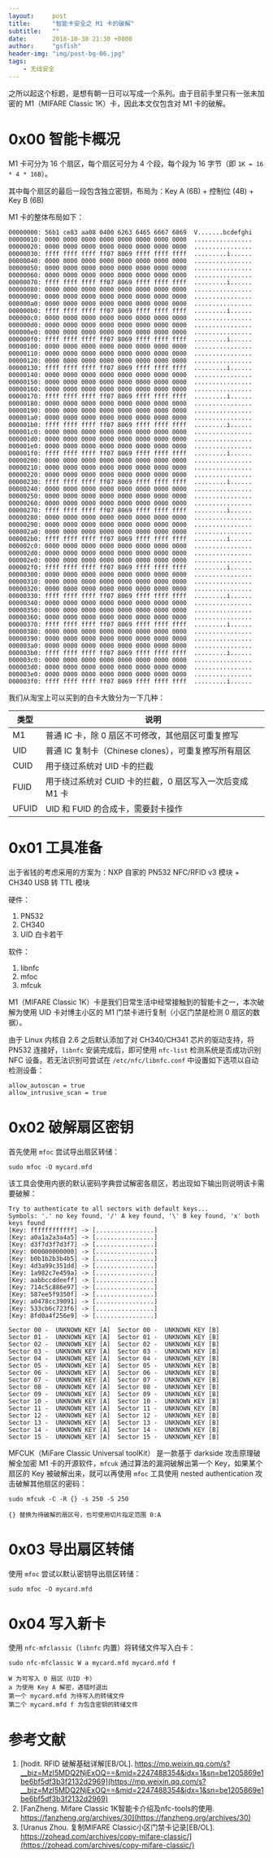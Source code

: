 ```yaml
---
layout:     post
title:      "智能卡安全之 M1 卡的破解"
subtitle:   ""
date:       2018-10-30 21:30 +0800
author:     "gsfish"
header-img: "img/post-bg-06.jpg"
tags:
    - 无线安全
---
```



之所以起这个标题，是想有朝一日可以写成一个系列。由于目前手里只有一张未加密的 M1（MIFARE Classic 1K）卡，因此本文仅包含对 M1 卡的破解。


# 0x00 智能卡概况

M1 卡可分为 16 个扇区，每个扇区可分为 4 个段，每个段为 16 字节（即 `1K = 16 * 4 * 16B`）。

其中每个扇区的最后一段包含独立密钥，布局为：Key A (6B) + 控制位 (4B) + Key B (6B)

M1 卡的整体布局如下：

```
00000000: 56b1 ce83 aa08 0400 6263 6465 6667 6869  V.......bcdefghi
00000010: 0000 0000 0000 0000 0000 0000 0000 0000  ................
00000020: 0000 0000 0000 0000 0000 0000 0000 0000  ................
00000030: ffff ffff ffff ff07 8069 ffff ffff ffff  .........i......
00000040: 0000 0000 0000 0000 0000 0000 0000 0000  ................
00000050: 0000 0000 0000 0000 0000 0000 0000 0000  ................
00000060: 0000 0000 0000 0000 0000 0000 0000 0000  ................
00000070: ffff ffff ffff ff07 8069 ffff ffff ffff  .........i......
00000080: 0000 0000 0000 0000 0000 0000 0000 0000  ................
00000090: 0000 0000 0000 0000 0000 0000 0000 0000  ................
000000a0: 0000 0000 0000 0000 0000 0000 0000 0000  ................
000000b0: ffff ffff ffff ff07 8069 ffff ffff ffff  .........i......
000000c0: 0000 0000 0000 0000 0000 0000 0000 0000  ................
000000d0: 0000 0000 0000 0000 0000 0000 0000 0000  ................
000000e0: 0000 0000 0000 0000 0000 0000 0000 0000  ................
000000f0: ffff ffff ffff ff07 8069 ffff ffff ffff  .........i......
00000100: 0000 0000 0000 0000 0000 0000 0000 0000  ................
00000110: 0000 0000 0000 0000 0000 0000 0000 0000  ................
00000120: 0000 0000 0000 0000 0000 0000 0000 0000  ................
00000130: ffff ffff ffff ff07 8069 ffff ffff ffff  .........i......
00000140: 0000 0000 0000 0000 0000 0000 0000 0000  ................
00000150: 0000 0000 0000 0000 0000 0000 0000 0000  ................
00000160: 0000 0000 0000 0000 0000 0000 0000 0000  ................
00000170: ffff ffff ffff ff07 8069 ffff ffff ffff  .........i......
00000180: 0000 0000 0000 0000 0000 0000 0000 0000  ................
00000190: 0000 0000 0000 0000 0000 0000 0000 0000  ................
000001a0: 0000 0000 0000 0000 0000 0000 0000 0000  ................
000001b0: ffff ffff ffff ff07 8069 ffff ffff ffff  .........i......
000001c0: 0000 0000 0000 0000 0000 0000 0000 0000  ................
000001d0: 0000 0000 0000 0000 0000 0000 0000 0000  ................
000001e0: 0000 0000 0000 0000 0000 0000 0000 0000  ................
000001f0: ffff ffff ffff ff07 8069 ffff ffff ffff  .........i......
00000200: 0000 0000 0000 0000 0000 0000 0000 0000  ................
00000210: 0000 0000 0000 0000 0000 0000 0000 0000  ................
00000220: 0000 0000 0000 0000 0000 0000 0000 0000  ................
00000230: ffff ffff ffff ff07 8069 ffff ffff ffff  .........i......
00000240: 0000 0000 0000 0000 0000 0000 0000 0000  ................
00000250: 0000 0000 0000 0000 0000 0000 0000 0000  ................
00000260: 0000 0000 0000 0000 0000 0000 0000 0000  ................
00000270: ffff ffff ffff ff07 8069 ffff ffff ffff  .........i......
00000280: 0000 0000 0000 0000 0000 0000 0000 0000  ................
00000290: 0000 0000 0000 0000 0000 0000 0000 0000  ................
000002a0: 0000 0000 0000 0000 0000 0000 0000 0000  ................
000002b0: ffff ffff ffff ff07 8069 ffff ffff ffff  .........i......
000002c0: 0000 0000 0000 0000 0000 0000 0000 0000  ................
000002d0: 0000 0000 0000 0000 0000 0000 0000 0000  ................
000002e0: 0000 0000 0000 0000 0000 0000 0000 0000  ................
000002f0: ffff ffff ffff ff07 8069 ffff ffff ffff  .........i......
00000300: 0000 0000 0000 0000 0000 0000 0000 0000  ................
00000310: 0000 0000 0000 0000 0000 0000 0000 0000  ................
00000320: 0000 0000 0000 0000 0000 0000 0000 0000  ................
00000330: ffff ffff ffff ff07 8069 ffff ffff ffff  .........i......
00000340: 0000 0000 0000 0000 0000 0000 0000 0000  ................
00000350: 0000 0000 0000 0000 0000 0000 0000 0000  ................
00000360: 0000 0000 0000 0000 0000 0000 0000 0000  ................
00000370: ffff ffff ffff ff07 8069 ffff ffff ffff  .........i......
00000380: 0000 0000 0000 0000 0000 0000 0000 0000  ................
00000390: 0000 0000 0000 0000 0000 0000 0000 0000  ................
000003a0: 0000 0000 0000 0000 0000 0000 0000 0000  ................
000003b0: ffff ffff ffff ff07 8069 ffff ffff ffff  .........i......
000003c0: 0000 0000 0000 0000 0000 0000 0000 0000  ................
000003d0: 0000 0000 0000 0000 0000 0000 0000 0000  ................
000003e0: 0000 0000 0000 0000 0000 0000 0000 0000  ................
000003f0: ffff ffff ffff ff07 8069 ffff ffff ffff  .........i......
```

我们从淘宝上可以买到的白卡大致分为一下几种：

| 类型 | 说明 |
| -- | -- |
| M1 | 普通 IC 卡，除 0 扇区不可修改，其他扇区可重复擦写 |
| UID | 普通 IC 复制卡（Chinese clones），可重复擦写所有扇区 |
| CUID | 用于绕过系统对 UID 卡的拦截 |
| FUID | 用于绕过系统对 CUID 卡的拦截，0 扇区写入一次后变成 M1 卡 |
| UFUID | UID 和 FUID 的合成卡，需要封卡操作 |


# 0x01 工具准备

出于省钱的考虑采用的方案为：NXP 自家的 PN532 NFC/RFID v3 模块 + CH340 USB 转 TTL 模块

硬件：

1. PN532
2. CH340
3. UID 白卡若干

软件：

1. libnfc
2. mfoc
3. mfcuk

M1（MIFARE Classic 1K）卡是我们日常生活中经常接触到的智能卡之一，本次破解为使用 UID 卡对博主小区的 M1 门禁卡进行复制（小区门禁是检测 0 扇区的数据）。

由于 Linux 内核自 2.6 之后默认添加了对 CH340/CH341 芯片的驱动支持，将 PN532 连接好，`libnfc` 安装完成后，即可使用 `nfc-list` 检测系统是否成功识别 NFC 设备。若无法识别可尝试在 `/etc/nfc/libnfc.conf` 中设置如下选项以自动检测设备：

```
allow_autoscan = true
allow_intrusive_scan = true
```


# 0x02 破解扇区密钥

首先使用 `mfoc` 尝试导出扇区转储：

```
sudo mfoc -O mycard.mfd
```

该工具会使用内嵌的默认密码字典尝试解密各扇区，若出现如下输出则说明该卡需要破解：

```
Try to authenticate to all sectors with default keys...
Symbols: '.' no key found, '/' A key found, '\' B key found, 'x' both keys found
[Key: ffffffffffff] -> [................]
[Key: a0a1a2a3a4a5] -> [................]
[Key: d3f7d3f7d3f7] -> [................]
[Key: 000000000000] -> [................]
[Key: b0b1b2b3b4b5] -> [................]
[Key: 4d3a99c351dd] -> [................]
[Key: 1a982c7e459a] -> [................]
[Key: aabbccddeeff] -> [................]
[Key: 714c5c886e97] -> [................]
[Key: 587ee5f9350f] -> [................]
[Key: a0478cc39091] -> [................]
[Key: 533cb6c723f6] -> [................]
[Key: 8fd0a4f256e9] -> [................]
 
Sector 00 -  UNKNOWN_KEY [A]  Sector 00 -  UNKNOWN_KEY [B]  
Sector 01 -  UNKNOWN_KEY [A]  Sector 01 -  UNKNOWN_KEY [B]  
Sector 02 -  UNKNOWN_KEY [A]  Sector 02 -  UNKNOWN_KEY [B]  
Sector 03 -  UNKNOWN_KEY [A]  Sector 03 -  UNKNOWN_KEY [B]  
Sector 04 -  UNKNOWN_KEY [A]  Sector 04 -  UNKNOWN_KEY [B]  
Sector 05 -  UNKNOWN_KEY [A]  Sector 05 -  UNKNOWN_KEY [B]  
Sector 06 -  UNKNOWN_KEY [A]  Sector 06 -  UNKNOWN_KEY [B]  
Sector 07 -  UNKNOWN_KEY [A]  Sector 07 -  UNKNOWN_KEY [B]  
Sector 08 -  UNKNOWN_KEY [A]  Sector 08 -  UNKNOWN_KEY [B]  
Sector 09 -  UNKNOWN_KEY [A]  Sector 09 -  UNKNOWN_KEY [B]  
Sector 10 -  UNKNOWN_KEY [A]  Sector 10 -  UNKNOWN_KEY [B]  
Sector 11 -  UNKNOWN_KEY [A]  Sector 11 -  UNKNOWN_KEY [B]  
Sector 12 -  UNKNOWN_KEY [A]  Sector 12 -  UNKNOWN_KEY [B]  
Sector 13 -  UNKNOWN_KEY [A]  Sector 13 -  UNKNOWN_KEY [B]  
Sector 14 -  UNKNOWN_KEY [A]  Sector 14 -  UNKNOWN_KEY [B]  
Sector 15 -  UNKNOWN_KEY [A]  Sector 15 -  UNKNOWN_KEY [B]  
```

MFCUK（MiFare Classic Universal toolKit） 是一款基于 darkside 攻击原理破解全加密 M1 卡的开源软件，`mfcuk` 通过算法的漏洞破解出第一个 Key，如果某个扇区的 Key 被破解出来，就可以再使用 `mfoc` 工具使用 nested authentication 攻击破解其他扇区的密码：

```
sudo mfcuk -C -R {} -s 250 -S 250

{} 替换为待破解的扇区号，也可使用切片指定范围 0:A
```


# 0x03 导出扇区转储

使用 `mfoc` 尝试以默认密钥导出扇区转储：

```
sudo mfoc -O mycard.mfd
```

# 0x04 写入新卡

使用 `nfc-mfclassic`（`libnfc` 内置）将转储文件写入白卡：

```
sudo nfc-mfclassic W a mycard.mfd mycard.mfd f

W 为可写入 0 扇区（UID 卡）
a 为使用 Key A 解密，遇错时退出
第一个 mycard.mfd 为待写入的转储文件
第二个 mycard.mfd f 为包含密钥的转储文件
```

# 参考文献

1. [hodit. RFID 破解基础详解[EB/OL]. https://mp.weixin.qq.com/s?__biz=MzI5MDQ2NjExOQ==&mid=2247488354&idx=1&sn=be1205869e1be6bf5df3b3f2132d2969](https://mp.weixin.qq.com/s?__biz=MzI5MDQ2NjExOQ==&mid=2247488354&idx=1&sn=be1205869e1be6bf5df3b3f2132d2969)
2. [FanZheng. Mifare Classic 1K智能卡介绍及nfc-tools的使用. https://fanzheng.org/archives/30](https://fanzheng.org/archives/30)
3. [Uranus Zhou. 复制MIFARE Classic小区门禁卡记录[EB/OL]. https://zohead.com/archives/copy-mifare-classic/](https://zohead.com/archives/copy-mifare-classic/)
